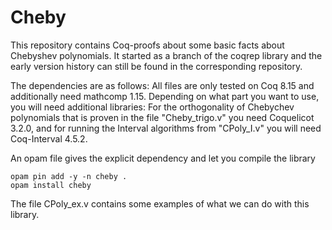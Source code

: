 # Cheby

This repository contains Coq-proofs about some basic facts about Chebyshev polynomials. It started as a branch of the coqrep library and the early version history can still be found in the corresponding repository.

The dependencies are as follows:
All files are only tested on Coq 8.15 and additionally need mathcomp 1.15.
Depending on what part you want to use, you will need additional libraries:
For the orthogonality of Chebychev polynomials that is proven in the file 
"Cheby_trigo.v" you need Coquelicot 3.2.0, and for running the Interval
algorithms from "CPoly_I.v" you will need Coq-Interval 4.5.2.

An opam file gives the explicit dependency and let you compile the library

```
opam pin add -y -n cheby .
opam install cheby
```

The file CPoly_ex.v contains some examples of what we can do with this library.
